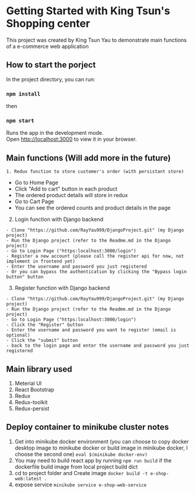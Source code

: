 # Getting Started with King Tsun's Shopping center

This project was created by King Tsun Yau to demonstrate main functions of a e-commerce web application
## How to start the porject

In the project directory, you can run:
### `npm install`
then

### `npm start`

Runs the app in the development mode.\
Open [http://localhost:3000](http://localhost:3000) to view it in your browser.

## Main functions (Will add more in the future)
```
1. Redux function to store customer's order (with persistant store)
```
- Go to Home Page
- Click "Add to cart" button in each product
- The ordered product details will store in redux
- Go to Cart Page
- You can see the ordered counts and product details in the page

2. Login function with Django backend
```
- Clone "https://github.com/RayYau999/DjangoProject.git" (my Django project)
- Run the Django project (refer to the Readme.md in the Django project)
- Go to Login Page ("https:localhost:3000/login")
- Register a new account (please call the register api for now, not implement in frontend yet)
- Enter the username and password you just registered
- Or you can bypass the authentication by clicking the "Bypass login button" button
```

3. Register function with Django backend
```
- Clone "https://github.com/RayYau999/DjangoProject.git" (my Django project)
- Run the Django project (refer to the Readme.md in the Django project)
- Go to Login Page ("https:localhost:3000/login")
- Click the "Register" button
- Enter the username and password you want to register (email is optional)
- Click the "submit" button
- back to the login page and enter the username and password you just registered
```
## Main library used
1. Meterial UI
2. React Bootstrap
3. Redux
4. Redux-toolkit
3. Redux-persist

## Deploy container to minikube cluster notes
1. Get into minikube docker environment (you can choose to copy docker desktop image to minikube docker or build image in minikube docker, I choose the second one)
   ```eval $(minikube docker-env)```
2. You may need to build react app by running ```npm run build``` if the dockerfile build image from local project build dict
1. cd to project folder and Create image ```docker build -t e-shop-web:latest .```
2. expose service ```minikube service e-shop-web-service```